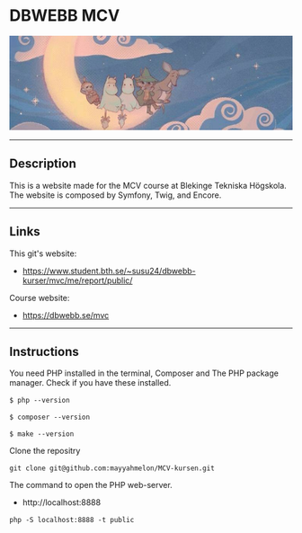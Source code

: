 # DBWEBB MCV

![Website Header](public/img/moomin-header.jpg)

---
Description
---
This is a website made for the MCV course at Blekinge Tekniska Högskola.
The website is composed by Symfony, Twig, and Encore.

---
Links
---
This git's website:
* https://www.student.bth.se/~susu24/dbwebb-kurser/mvc/me/report/public/

Course website:
* https://dbwebb.se/mvc

---
Instructions
---
You need PHP installed in the terminal, Composer and The PHP package manager.
Check if you have these installed.

```
$ php --version
```

```
$ composer --version
```

```
$ make --version
```

Clone the repositry
```
git clone git@github.com:mayyahmelon/MCV-kursen.git
```

The command to open the PHP web-server.
* http://localhost:8888
```
php -S localhost:8888 -t public
```